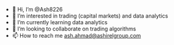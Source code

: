 - 👋 Hi, I’m @Ash8226
- 👀 I’m interested in trading (capital markets) and data analytics
- 🌱 I’m currently learning data analytics
- 💞️ I’m looking to collaborate on trading algorithms
- 📫 How to reach me ash.ahmad@ashirelgroup.com

<!---
Ash8226/Ash8226 is a ✨ special ✨ repository because its `README.md` (this file) appears on your GitHub profile.
You can click the Preview link to take a look at your changes.
--->

